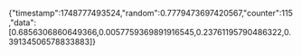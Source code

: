 {"timestamp":1748777493524,"random":0.7779473697420567,"counter":115,"data":[0.6856306860649366,0.0057759369891916545,0.23761195790486322,0.39134506578833883]}
